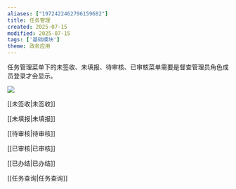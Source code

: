 ```yaml
---
aliases: ["1972422462796159682"]
title: 任务管理
created: 2025-07-15
modified: 2025-07-15
tags: ['基础模块']
theme: 政务应用
---
```


任务管理菜单下的未签收、未填报、待审核、已审核菜单需要是督查管理员角色成员登录才会显示。

![](acbb9425ccf110ba6b95f6ec32ee7cf4.jpg)

[[未签收|未签收]]

[[未填报|未填报]]

[[待审核|待审核]]

[[已审核|已审核]]

[[已办结|已办结]]

[[任务查询|任务查询]]